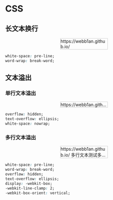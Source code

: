# CSS

## 长文本换行

<div style="width: 150px; border: 1px solid #ccc; word-wrap: break-word; margin: 0 auto;">https://webb1an.github.io/</div>

```css
white-space: pre-line;
word-wrap: break-word;
```

## 文本溢出

### 单行文本溢出

<div style="width: 150px; border: 1px solid #ccc; overflow: hidden; text-overflow: ellipsis; white-space: nowrap; margin: 0 auto;">https://webb1an.github.io/</div>

```css
overflow: hidden;
text-overflow: ellipsis;
white-space: nowrap;
```

### 多行文本溢出

<div style="width: 150px; border: 1px solid #ccc; white-space: pre-line; word-wrap: break-word; overflow: hidden; text-overflow: ellipsis; display: -webkit-box; -webkit-line-clamp: 2; -webkit-box-orient: vertical; margin: 0 auto;">https://webb1an.github.io/ 多行文本测试多行文本测试多行文本测试多行文本测试</div>

```css
white-space: pre-line;
word-wrap: break-word;
overflow: hidden;
text-overflow: ellipsis;
display: -webkit-box;
-webkit-line-clamp: 2;
-webkit-box-orient: vertical;
```
